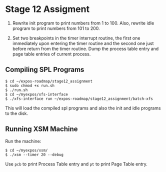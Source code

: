 # Stage 12 Assigment

1. Rewrite init program to print numbers from 1 to 100. Also, rewrite idle program to print numbers from 101 to 200.

2. Set two breakpoints in the timer interrupt routine, the first one immediately upon entering the timer routine and the second one just before return from the timer routine. Dump the process table entry and page table entries of current process.

## Compiling SPL Programs

```
$ cd ~/expos-roadmap/stage12_assignment
$ sudo chmod +x run.sh
$ ./run.sh
$ cd ~/myexpos/xfs-interface
$ ./xfs-interface run ~/expos-roadmap/stage12_assignment/batch-xfs
```

This will load the compiled spl programs and also the init and idle programs to the disk.

## Running XSM Machine

Run the machine:

```
$ cd ~/myexpos/xsm/
$ ./xsm --timer 20 --debug
```

Use `pcb` to print Process Table entry and `pt` to print Page Table entry.